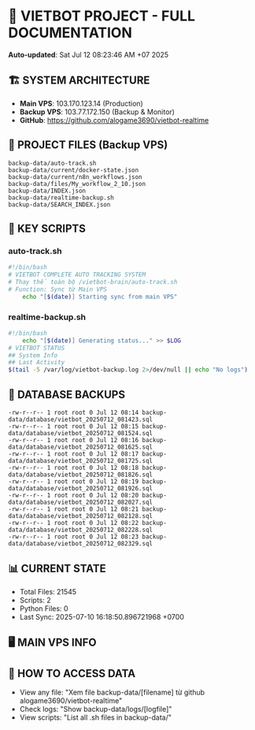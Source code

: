 # 🤖 VIETBOT PROJECT - FULL DOCUMENTATION
**Auto-updated**: Sat Jul 12 08:23:46 AM +07 2025

## 🏗️ SYSTEM ARCHITECTURE
- **Main VPS**: 103.170.123.14 (Production)
- **Backup VPS**: 103.77.172.150 (Backup & Monitor)
- **GitHub**: https://github.com/alogame3690/vietbot-realtime

## 📁 PROJECT FILES (Backup VPS)
```
backup-data/auto-track.sh
backup-data/current/docker-state.json
backup-data/current/n8n_workflows.json
backup-data/files/My_workflow_2_10.json
backup-data/INDEX.json
backup-data/realtime-backup.sh
backup-data/SEARCH_INDEX.json
```

## 🔧 KEY SCRIPTS
### auto-track.sh
```bash
#!/bin/bash
# VIETBOT COMPLETE AUTO TRACKING SYSTEM
# Thay thế toàn bộ /vietbot-brain/auto-track.sh
# Function: Sync từ Main VPS
    echo "[$(date)] Starting sync from main VPS"
```
### realtime-backup.sh
```bash
#!/bin/bash
    echo "[$(date)] Generating status..." >> $LOG
# VIETBOT STATUS
## System Info
## Last Activity
$(tail -5 /var/log/vietbot-backup.log 2>/dev/null || echo "No logs")
```

## 💾 DATABASE BACKUPS
```
-rw-r--r-- 1 root root 0 Jul 12 08:14 backup-data/database/vietbot_20250712_081423.sql
-rw-r--r-- 1 root root 0 Jul 12 08:15 backup-data/database/vietbot_20250712_081524.sql
-rw-r--r-- 1 root root 0 Jul 12 08:16 backup-data/database/vietbot_20250712_081625.sql
-rw-r--r-- 1 root root 0 Jul 12 08:17 backup-data/database/vietbot_20250712_081725.sql
-rw-r--r-- 1 root root 0 Jul 12 08:18 backup-data/database/vietbot_20250712_081826.sql
-rw-r--r-- 1 root root 0 Jul 12 08:19 backup-data/database/vietbot_20250712_081926.sql
-rw-r--r-- 1 root root 0 Jul 12 08:20 backup-data/database/vietbot_20250712_082027.sql
-rw-r--r-- 1 root root 0 Jul 12 08:21 backup-data/database/vietbot_20250712_082128.sql
-rw-r--r-- 1 root root 0 Jul 12 08:22 backup-data/database/vietbot_20250712_082228.sql
-rw-r--r-- 1 root root 0 Jul 12 08:23 backup-data/database/vietbot_20250712_082329.sql
```

## 📊 CURRENT STATE
- Total Files: 21545
- Scripts: 2
- Python Files: 0
- Last Sync: 2025-07-10 16:18:50.896721968 +0700

## 🖥️ MAIN VPS INFO


## 🚨 HOW TO ACCESS DATA
- View any file: "Xem file backup-data/[filename] từ github alogame3690/vietbot-realtime"
- Check logs: "Show backup-data/logs/[logfile]"
- View scripts: "List all .sh files in backup-data/"
